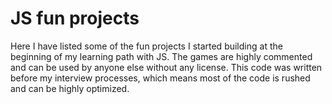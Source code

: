 # JS fun projects

Here I have listed some of the fun projects I started building at the beginning of my learning path with JS. The games are highly commented and can be used by 
anyone else without any license. This code was written before my interview processes, which means most of the code is rushed and can be highly optimized. 

